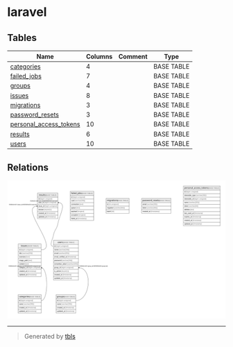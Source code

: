 # laravel

## Tables

| Name | Columns | Comment | Type |
| ---- | ------- | ------- | ---- |
| [categories](categories.md) | 4 |  | BASE TABLE |
| [failed_jobs](failed_jobs.md) | 7 |  | BASE TABLE |
| [groups](groups.md) | 4 |  | BASE TABLE |
| [issues](issues.md) | 8 |  | BASE TABLE |
| [migrations](migrations.md) | 3 |  | BASE TABLE |
| [password_resets](password_resets.md) | 3 |  | BASE TABLE |
| [personal_access_tokens](personal_access_tokens.md) | 10 |  | BASE TABLE |
| [results](results.md) | 6 |  | BASE TABLE |
| [users](users.md) | 10 |  | BASE TABLE |

## Relations

![er](schema.svg)

---

> Generated by [tbls](https://github.com/k1LoW/tbls)
